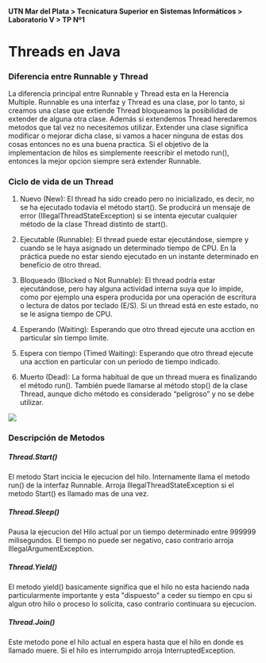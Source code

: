 <h4>UTN Mar del Plata > Tecnicatura Superior en Sistemas Informáticos > Laboratorio V > TP Nº1 </h4>
<h1>Threads en Java</h1>

<h3>Diferencia entre Runnable y Thread</h3>
La diferencia principal entre Runnable y Thread esta en la Herencia Multiple.
Runnable es una interfaz y Thread es una clase, por lo tanto, si creamos una clase que extiende Thread bloqueamos la posibilidad de extender de alguna otra clase.
Además si extendemos Thread heredaremos metodos que tal vez no necesitemos utilizar. Extender una clase significa modificar o mejorar dicha clase, si vamos a hacer ninguna de estas dos cosas entonces no es una buena practica. Si el objetivo de la implementacion de hilos es simplemente reescribir el metodo run(), entonces la mejor opcion siempre será extender Runnable.

<h3>Ciclo de vida de un Thread</h3>

1. Nuevo (New): El thread ha sido creado pero no inicializado, es decir, no se ha ejecutado todavía el método start(). Se producirá un mensaje de error (IllegalThreadStateException) si se intenta ejecutar cualquier método de la clase Thread distinto de start().

2. Ejecutable (Runnable): El thread puede estar ejecutándose, siempre y cuando se le haya asignado un determinado tiempo de CPU. En la práctica puede no estar siendo ejecutado en un instante determinado en beneficio de otro thread.

3. Bloqueado (Blocked o Not Runnable): El thread podría estar ejecutándose, pero hay alguna actividad interna suya que lo impide, como por ejemplo una espera producida por una operación de escritura o lectura de datos por teclado (E/S). Si un thread está en este estado, no se le asigna tiempo de CPU.

4. Esperando (Waiting): Esperando que otro thread ejecute una acction en particular sin tiempo limite.

5. Espera con tiempo (Timed Waiting): Esperando que otro thread ejecute una acction en particular con un periodo de tiempo indicado. 

4. Muerto (Dead): La forma habitual de que un thread muera es finalizando el método run(). También puede llamarse al método stop() de la clase Thread, aunque dicho método es considerado “peligroso” y no se debe utilizar.

<img src="https://www.baeldung.com/wp-content/uploads/2018/02/Life_cycle_of_a_Thread_in_Java.jpg" />


<h3>Descripción de Metodos</h3>

<h5>Thread.Start()</h5>
El metodo Start incicia le ejecucion del hilo. Internamente llama el metodo run() de la interfaz Runnable. Arroja IllegalThreadStateException si el metodo Start() es llamado mas de una vez.

<h5>Thread.Sleep()</h5>
Pausa la ejecucion del Hilo actual por un tiempo determinado entre 999999 milisegundos. El tiempo no puede ser negativo, caso contrario arroja IllegalArgumentException.

<h5>Thread.Yield()</h5>
El metodo yield() basicamente significa que el hilo no esta haciendo nada particularmente importante y esta "dispuesto" a ceder su tiempo en cpu si algun otro hilo o proceso lo solicita, caso contrario continuara su ejecucion.

<h5>Thread.Join()</h5>
Este metodo pone el hilo actual en espera hasta que el hilo en donde es llamado muere. Si el hilo es interrumpido arroja InterruptedException.
